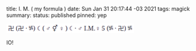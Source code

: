 title: I. M. ( my formula )
date: Sun Jan 31 20:17:44 -03 2021 
tags: magick
summary: 
status: published
pinned: yep

![I.M. C.O.I.T.U.S](images/iacchus-mercurius-formula-coitus.png)

IO!
